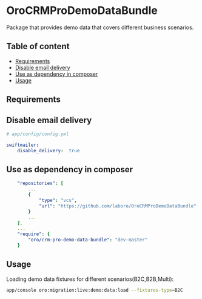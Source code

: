 # OroCRMProDemoDataBundle
Package that provides demo data that covers different business scenarios.

Table of content
-----------------

- [Requirements](#requirements)
- [Disable email delivery](#disable-email-delivery)
- [Use as dependency in composer](#use-as-dependency-in-composer)
- [Usage](#usage)

Requirements
------------


Disable email delivery
-----------------
```yaml
# app/config/config.yml

swiftmailer:
    disable_delivery:  true
```

Use as dependency in composer
-----------------------------

```yaml
    "repositories": [
        ...
        {
            "type": "vcs",
            "url": "https://github.com/laboro/OroCRMProDemoDataBundle"
        }
        ...
    ],
    ...
    "require": {
        "oro/crm-pro-demo-data-bundle": "dev-master"
    }
```

Usage
-----------------------------

Loading demo data fixtures for different scenarios(B2C,B2B,Multi):


```bash
app/console oro:migration:live:demo:data:load --fixtures-type=B2C
```


